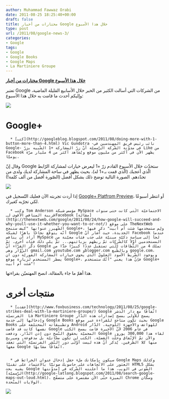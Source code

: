 ```yaml
---
author: Muhammad Fawwaz Orabi
date: 2011-08-25 18:25:40+00:00
draft: false
title: مختارات من أخبار Google خلال هذا الأسبوع
type: post
url: /2011/08/google-news-3/
categories:
- Google
tags:
- Google
- Google Books
- Google Maps
- La Martiniere Groupe
---
```


[**مختارات من أخبار Google خلال هذا الأسبوع**](http://www.it-scoop.com/2011/08/google-news-3/)




تعتبر Google من الشركات التي أسالت الكثير من الحبر خلال الأسابيع القليلة الماضية، وإليكم أحدث ما قامت به خلال هذا الأسبوع:




[![](http://www.it-scoop.com/wp-content/uploads/2011/08/Google-services.jpg)
](http://www.it-scoop.com/2011/08/google-news-3/)





# Google+





	  * [كتب](http://googleblog.blogspot.com/2011/08/doing-more-with-1-button-more-than-4.html) Vic Gundotra -نائب رئيس فريق المهندسين في Google- في مدوّنة الشّركة الرّسميّة أنّ زرّ المشاركة +1 الشّبيه بزرّ Like من Facebook يظهر الآن في أكثر من مليون موقع ويُشاهد أكثر من 4 مليار مرّة يوميًّا.



وقال إنّ Google ستحدّث خلال الأسبوع القادم زرّ +1 ليعرض خيارات لمشاركة الرّابط الّذي أعجبك (الّذي قمت بـ+1 له)، بحيث يظهر في ساحة المشاركة لديك ولدى من تحدّدهم. الصورة التالية توضح ذلك بشكل أفضل (الصّورة أفضل من ألف كلمة!)




[![](http://1.bp.blogspot.com/-1kyUJIvP_xU/TlUpabdSAKI/AAAAAAAAIbU/MA4X2E9kuF8/s1600/dead+poets+society.png)
](http://www.it-scoop.com/2011/08/google-news-3/)<!-- more -->




إذا أردت تجربته الآن فعليك التّسجيل في [Google+ Platfrom Preview](http://www.google.com/+/learnmore/platform-preview/)، أو انتظر أسبوعًا لكي تجرّبه كغيرك.






	  * وكتب Tom Anderson مؤسس شبكة MySpace الاجتماعيّة الّتي كانت حتى سنوات قريبة المنافس الأقوى لـFacebook [مقالة](http://thenextweb.com/google/2011/08/24/how-google-will-succeed-and-why-youll-use-it-whether-you-want-to-or-not/) على موقع TheNextWeb الشّهير، عنوانها "كيف ستنجح Google+، ولِم ستسخدمها شئت أم أبيت" ذكر فيها أنّه يتوقّع نجاحًا باهرًا لشبكة Google الجديدة، حيث أشار أنّ Facebook عندما أراد أن ينافس MySpace لجأ إلى سياسة ذكيّة مبنيّة على جذب فئات معيّنة من المستخدمين أوّلاً كالشّركات ثمّ ربطهم بزبائنهم... ثمّ يلي ذلك فئات أخرى. ثمّ ذكّر القرّاء أنّ Google تملك 4 من النّطاقات الّتي تستقبل عددًا كبيرًا جدًّا من الزّوّار وهي gmail.com وyoutube.com وblogger.com وبالطّبع google.com، وبوجود الشّريط الأسود العلويّ الّذي يحوي خيارات المشاركة الفوريّة دون ان يضطر المستخدم لزيارة موقع Google+، فإنّ هذا يعني "أنّك ستستخدم Google+ شئت أم أبيت"!



هذا أهمّ ما جاء بالمقالة، انصح المهتميّن بقراءتها.





# منتجات أخرى





	  * [عقدت](http://www.foxbusiness.com/technology/2011/08/25/google-strikes-deal-with-la-martiniere-groupe/) Google اتّفاقًا مع دار الّذشر الفرنسيّة  La Martiniere Groupe يسمح للأولى بمسح إصدارات هذه الدّار وإدخالها إلى خدمة Google Books بحيث تكون متاحة للقراءة عبر موقع Google Books وتطبيقاته المختلفة على Android للهواتف والأجهزة اللّوحية. الدّار نفسها كانت قد قاضت Google في عام 2006 لأنّ الأخيرة قامت بمسح الكتب المحميّة بحقوق النّسخ دون إذن الدّار، ودفعت Google لقاء هذا 300,000 يورو، والآن تمّ الاتّفاق وحلّت القضيّة. الكتب لن تكون مجّانيّة بل مدفوعة، وسيربح منها كلا الطّرفين. يُذكر أنّ هذه ليست أوّلى دور النّشر الفرنسيّة الّتي تعقد معها Google اتّفاقًا مشابهًا.


	  * سيكون بإمكانك ملء حقل إدخال عنوان الخرائط في Google Maps وكذلك العثور على الاتّجاهات على حاسوبك صوتيًّا بالاعتماد على تقنيّا HTML5 بشكل يشبه بحث Google الصّوتي في الويب، هذا ما أعلنته الشّركة في [مدوّنتها الرّسميّة](http://google-latlong.blogspot.com/2011/08/search-google-maps-out-loud.html). الميزة حتّى الآن مقتصرة على متصفّح Chrome وسكّان الولايات المتّحدة.

[![](http://1.bp.blogspot.com/-wWpPJPH7tzo/TlUtfJUppjI/AAAAAAAAAME/CDc0LP6XoZA/s1600/Mic%2B%25281%2529.png)
](http://www.it-scoop.com/2011/08/google-news-3/)
